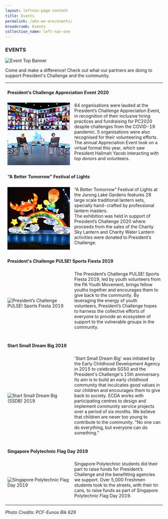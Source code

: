 ```yaml
---
layout: leftnav-page-content
title: Events
permalink: /who-we-are/events/
breadcrumb: Events
collection_name: left-nav-one
---
```


### EVENTS

![Event Top Banner](/images/event-top-banner.jpg "Event Top Banner")

Come and make a difference! Check out what our partners are doing to support President's Challenge and the community.


<table width="100%" cellpadding="10px" cellspacing="10px">
 <tr><td colspan="2" id="tag1"><h4>President’s Challenge Appreciation Event 2020 </h4></td></tr>
 <tr><td width="200px" > <img src="/images/e_event5.jpg" alt="President’s Challenge Appreciation Event 2020" style="width:200px"></td>
<td>64 organisations were lauded at the President’s Challenge Appreciation Event, in recognition of their inclusive hiring practices and fundraising for PC2020 despite challenges from the COVID-19 pandemic. 5 organisations were also recognised for their volunteering efforts.<BR>
The annual Appreciation Event took on a virtual format this year, which saw President Halimah Yacob interacting with top donors and volunteers.<BR><BR></td></tr> 
 <tr><td colspan="2" id="tag1"><h4>“A Better Tomorrow” Festival of Lights </h4></td></tr>
 <tr><td width="200px" > <img src="/images/e_event6.jpg" alt="“A Better Tomorrow” Festival of Lights" style="width:200px"></td>
<td>“A Better Tomorrow” Festival of Lights at the Jurong Lake Gardens features 28 large scale traditional lantern sets, specially hand-crafted by professional lantern masters.<BR>
The exhibition was held in support of President’s Challenge 2020 where proceeds from the sales of the Charity Sky Lantern and Charity Water Lantern activities were donated to President’s Challenge.<BR><BR></td></tr> 
 <tr><td colspan="2" id="tag1"><h4>President's Challenge PULSE! Sports Fiesta 2019 </h4></td></tr>
 <tr><td width="200px" > <img src="/images/e_event1.jpg" alt="President’s Challenge PULSE! Sports Fiesta 2019" style="width:200px"></td>
<td>The President’s Challenge PULSE! Sports Fiesta 2019, led by youth volunteers from the PA Youth Movement, brings fellow youths together and encourages them to give back to the community. By leveraging the energy of youth volunteers, President’s Challenge hopes to harness the collective efforts of everyone to provide an ecosystem of support to the vulnerable groups in the community.<BR><BR></td></tr> 
 <tr><td colspan="2" id="tag2"><h4>Start Small Dream Big 2019 </h4></td></tr>
<tr><td width="200px"  > <img src="/images/e_event2.jpg" alt="Start Small Dream Big (SSDB) 2019" style="width:200px"> </td>
<td>'Start Small Dream Big' was initiated by the Early Childhood Development Agency in 2015 to celebrate SG50 and the President's Challenge's 15th anniversary. Its aim is to build an early childhood community that inculcates good values in our children and encourages them to give back to society. ECDA works with participating centres to design and implement community service projects over a period of six months. We believe that children are never too young to contribute to the community. "No one can do everything, but everyone can do something." <BR><BR></td></tr> 
 <tr><td colspan="2"  id="tag3"><h4>Singapore Polytechnic Flag Day 2019 </h4></td></tr>
<tr><td width="200px" > <img src="/images/e_event4.jpg" alt="Singapore Polytechnic Flag Day 2019" style="width:200px"></td>
<td>Singapore Polytechnic students did their part to raise funds for President’s Challenge and the benefitting agencies we support. Over 5,000 Freshmen students took to the streets, with their tin cans, to raise funds as part of Singapore Polytechnic Flag Day 2019.   <BR><BR></td></tr></table>
 
 <h7><i>Photo Credits: *PCF-Eunos Blk 629*</i></h7>
